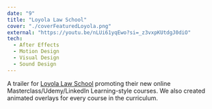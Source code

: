 ```yaml
---
date: "9"
title: "Loyola Law School"
cover: "./coverFeaturedLoyola.png"
external: "https://youtu.be/nLUi61yqEwo?si=_z3vxpKUtdgJ0diO"
tech:
  - After Effects
  - Motion Design
  - Visual Design
  - Sound Design
---
```


A trailer for [Loyola Law School](https://www.lls.edu/thellsdifference/facesoflls/loyolalaunchesllxexecutiveeducationprogram/loyolalaunchesllx.html) promoting their new online Masterclass/Udemy/LinkedIn Learning-style courses. We also created animated overlays for every course in the curriculum.
